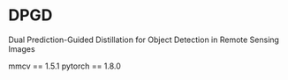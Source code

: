 # DPGD
Dual Prediction-Guided Distillation for Object Detection in Remote Sensing Images


mmcv == 1.5.1
pytorch == 1.8.0

